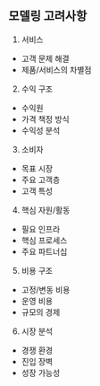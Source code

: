 ## 모델링 고려사항
1. 서비스
- 고객 문제 해결
- 제품/서비스의 차별점
 
2. 수익 구조
- 수익원
- 가격 책정 방식
- 수익성 분석

3. 소비자
- 목표 시장
- 주요 고객층
- 고객 특성

4. 핵심 자원/활동
- 필요 인프라
- 핵심 프로세스
- 주요 파트너십

5. 비용 구조
- 고정/변동 비용
- 운영 비용
- 규모의 경제

6. 시장 분석
- 경쟁 환경
- 진입 장벽
- 성장 가능성
